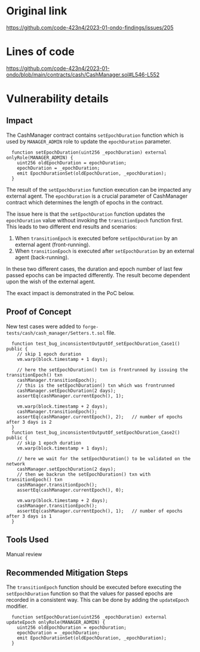 # Original link
https://github.com/code-423n4/2023-01-ondo-findings/issues/205
# Lines of code

https://github.com/code-423n4/2023-01-ondo/blob/main/contracts/cash/CashManager.sol#L546-L552


# Vulnerability details

## Impact
The CashManager contract contains `setEpochDuration` function which is used by `MANAGER_ADMIN` role to update the `epochDuration` parameter.

```solidity
  function setEpochDuration(uint256 _epochDuration) external onlyRole(MANAGER_ADMIN) {
    uint256 oldEpochDuration = epochDuration;
    epochDuration = _epochDuration;
    emit EpochDurationSet(oldEpochDuration, _epochDuration);
  }
```

The result of the `setEpochDuration` function execution can be impacted any external agent. The `epochDuration` is a crucial parameter of CashManager contract which determines the length of epochs in the contract.

The issue here is that the `setEpochDuration` function updates the `epochDuration` value without invoking the `transitionEpoch` function first. This leads to two different end results and scenarios:

1. When `transitionEpoch` is executed before `setEpochDuration` by an external agent (front-running).
2. When `transitionEpoch` is executed after `setEpochDuration` by an external agent (back-running).

In these two different cases, the duration and epoch number of last few passed epochs can be impacted differently. The result become dependent upon the wish of the external agent.

The exact impact is demonstrated in the PoC below.

## Proof of Concept
New test cases were added to `forge-tests/cash/cash_manager/Setters.t.sol` file.
```solidity
  function test_bug_inconsistentOutputOf_setEpochDuration_Case1() public {
    // skip 1 epoch duration
    vm.warp(block.timestamp + 1 days);

    // here the setEpochDuration() txn is frontrunned by issuing the transitionEpoch() txn
    cashManager.transitionEpoch();
    // this is the setEpochDuration() txn which was frontrunned
    cashManager.setEpochDuration(2 days);
    assertEq(cashManager.currentEpoch(), 1);

    vm.warp(block.timestamp + 2 days);
    cashManager.transitionEpoch();
    assertEq(cashManager.currentEpoch(), 2);   // number of epochs after 3 days is 2
  }
  function test_bug_inconsistentOutputOf_setEpochDuration_Case2() public {
    // skip 1 epoch duration
    vm.warp(block.timestamp + 1 days);
    
    // here we wait for the setEpochDuration() to be validated on the network
    cashManager.setEpochDuration(2 days);
    // then we backrun the setEpochDuration() txn with transitionEpoch() txn
    cashManager.transitionEpoch();
    assertEq(cashManager.currentEpoch(), 0);

    vm.warp(block.timestamp + 2 days);
    cashManager.transitionEpoch();
    assertEq(cashManager.currentEpoch(), 1);   // number of epochs after 3 days is 1
  }
```

## Tools Used
Manual review

## Recommended Mitigation Steps
The `transitionEpoch` function should be executed before executing the `setEpochDuration` function so that the values for passed epochs are recorded in a consistent way. This can be done by adding the `updateEpoch` modifier.
```solidity
  function setEpochDuration(uint256 _epochDuration) external updateEpoch onlyRole(MANAGER_ADMIN) {
    uint256 oldEpochDuration = epochDuration;
    epochDuration = _epochDuration;
    emit EpochDurationSet(oldEpochDuration, _epochDuration);
  }
```